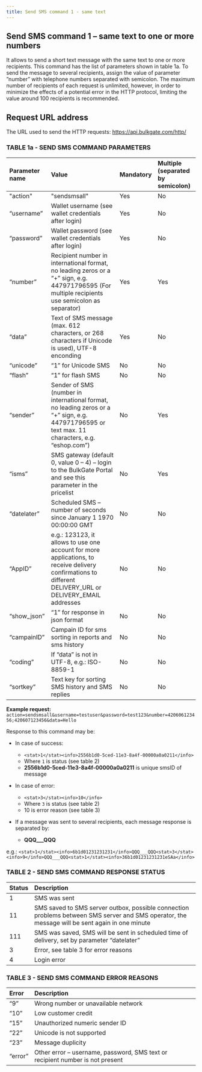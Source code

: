 ```yaml
---
title: Send SMS command 1 - same text
---
```


## Send SMS command 1 – same text to one or more numbers
It allows to send a short text message with the same text to one or more recipients. This command has the list of parameters shown in table 1a. To send the message to several recipients, assign the value of parameter ”number” with telephone numbers separated with semicolon. The maximum number of recipients of each request is unlimited, however, in order to minimize the effects of a potential error in the HTTP protocol, limiting the value around 100 recipients is recommended.

## Request URL address
The URL used to send the HTTP requests:
https://api.bulkgate.com/http/

### TABLE 1a - SEND SMS COMMAND PARAMETERS

| Parameter name | Value | Mandatory | Multiple (separated by semicolon) |
|:--- |:--- |:--- |:--- |
| "action" | "sendsmsall" |	Yes |	No |
| “username” |	Wallet username (see wallet credentials after login) |	Yes	| No |
| “password” | Wallet password (see wallet credentials after login) |	Yes	| No |
| “number” |	Recipient number in international format, no leading zeros or a “+” sign, e.g. 447971796595 (For multiple recipients use semicolon as separator) |	Yes |	Yes |
| “data”	| Text of SMS message (max. 612 characters, or 268 characters if Unicode is used), UTF-8 enconding | Yes |	No |
| “unicode” |	“1” for Unicode SMS |	No | No |
| “flash”	| “1” for flash SMS	| No |	No |
| “sender”	| Sender of SMS (number in international format, no leading zeros or a “+” sign, e.g. 447971796595 or text max. 11 characters, e.g. “eshop.com”) |	No |	Yes |
| “isms”	| SMS gateway (default 0, value 0 – 4) – login to the BulkGate Portal and see this parameter in the pricelist |	No |	Yes |
| “datelater”	| Scheduled SMS – number of seconds since January 1 1970 00:00:00 GMT |	No |	No |
| “AppID” |	e.g.: 123123, it allows to use one account for more applications, to receive delivery confirmations to different  DELIVERY_URL or DELIVERY_EMAIL addresses	| No |	No |
| “show_json” |	“1” for response in json format |	No |	No |
| “campainID” |	Campain ID for sms sorting in reports and sms history |	No |	No |
| “coding”	| If “data” is not in UTF-8, e.g.: ISO-8859-1	| No |	No |
| “sortkey”	| Text key for sorting SMS history and SMS replies	| No |	No |


**Example request:**
`action=sendsmsall&username=testuser&password=test123&number=420606123456;420607123456&data=Hello`

Response to this command may be:
- In case of success:
  - `<stat>1</stat><info>2556b1d0-5ced-11e3-8a4f-00000a0a0211</info>`
  - Where `1` is status (see table 2)
  - **2556b1d0-5ced-11e3-8a4f-00000a0a0211** is unique smsID of message
 
- In case of error:
  - `<stat>3</stat><info>10</info>`
  - Where `3` is status (see table 2)
  - 10 is error reason (see table 3)

- If a message was sent to several recipients, each message response is separated by:
  - **QQQ___QQQ**

e.g.: `<stat>1</stat><info>6b1d01231231231</info>QQQ___QQQ<stat>3</stat><info>9</info>QQQ___QQQ<stat>1</stat><info>36b1d01231231231eSAa</info>`


### TABLE 2 - SEND SMS COMMAND RESPONSE STATUS

| Status	| Description |
|:--- |:--- |
| 1 |	SMS was sent |
| 11 |	SMS saved to SMS server outbox, possible connection problems between SMS server and SMS operator, the message will be sent again in one minute |
| 111	| SMS was saved, SMS will be sent in scheduled time of delivery, set by parameter “datelater” |
| 3	| Error, see table 3 for error reasons |
| 4	| Login error |


### TABLE 3 - SEND SMS COMMAND ERROR REASONS

| Error	| Description |
|:--- |:--- |
| “9”	| Wrong number or unavailable network |
| “10” |	Low customer credit |
| “15”	| Unauthorized numeric sender ID |
| “22”	| Unicode is not supported |
| “23”	| Message duplicity |
| “error”	| Other error – username, password, SMS text or recipient number is not present |
